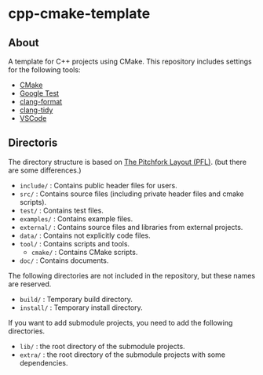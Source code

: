 # cpp-cmake-template

## About
A template for C++ projects using CMake.
This repository includes settings for the following tools:
+ [CMake](https://cmake.org/)
+ [Google Test](https://github.com/google/googletest)
+ [clang-format](https://clang.llvm.org/docs/ClangFormat.html)
+ [clang-tidy](https://clang.llvm.org/extra/clang-tidy/)
+ [VSCode](https://code.visualstudio.com/)

## Directoris
The directory structure is based on [The Pitchfork Layout (PFL)](https://api.csswg.org/bikeshed/?force=1&url=https://raw.githubusercontent.com/vector-of-bool/pitchfork/develop/data/spec.bs).
(but there are some differences.)

- `include/` : Contains public header files for users.
- `src/` : Contains source files (including private header files and cmake scripts).
- `test/` : Contains test files.
- `examples/` : Contains example files.
- `external/` : Contains source files and libraries from external projects.
- `data/` : Contains not explicitly code files.
- `tool/` : Contains scripts and tools.
  - `cmake/` : Contains CMake scripts.
- `doc/` : Contains documents.

The following directories are not included in the repository, but these names are reserved.
- `build/` : Temporary build directory.
- `install/` : Temporary install directory.

If you want to add submodule projects, you need to add the following directories.
- `lib/` : the root directory of the submodule projects.
- `extra/` : the root directory of the submodule projects with some dependencies.
